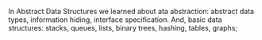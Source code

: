 In Abstract Data Structures we learned about ata abstraction: abstract data types, information hiding, interface specification. And, basic data structures: stacks, queues, lists, binary trees, hashing, tables, graphs;
